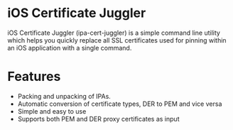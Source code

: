 # iOS Certificate Juggler
iOS Certificate Juggler (ipa-cert-juggler) is a simple command line utility which helps you quickly replace all SSL certificates used for pinning within an iOS application
with a single command. 

# Features
- Packing and unpacking of IPAs.
- Automatic conversion of certificate types, DER to PEM and vice versa
- Simple and easy to use
- Supports both PEM and DER proxy certificates as input
